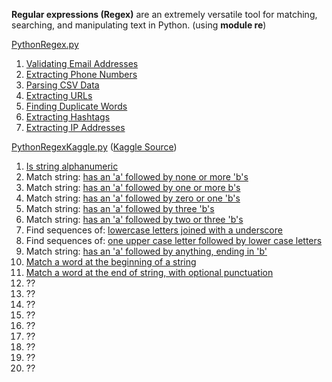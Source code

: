 **Regular expressions (Regex)** are an extremely versatile tool for matching, searching, and manipulating text in Python.
(using **module re**)

[PythonRegex.py](https://github.com/LuciaHeredia/PythonRegex/blob/master/PythonRegex.py)
1. [Validating Email Addresses](https://github.com/LuciaHeredia/PythonRegex/blob/master/PythonRegex.py#L3)
2. [Extracting Phone Numbers](https://github.com/LuciaHeredia/PythonRegex/blob/master/PythonRegex.py#L28)
3. [Parsing CSV Data](https://github.com/LuciaHeredia/PythonRegex/blob/master/PythonRegex.py#L46)
4. [Extracting URLs](https://github.com/LuciaHeredia/PythonRegex/blob/master/PythonRegex.py#L61)
5. [Finding Duplicate Words](https://github.com/LuciaHeredia/PythonRegex/blob/master/PythonRegex.py#L80)
6. [Extracting Hashtags](https://github.com/LuciaHeredia/PythonRegex/blob/master/PythonRegex.py#L101)
7. [Extracting IP Addresses](https://github.com/LuciaHeredia/PythonRegex/blob/master/PythonRegex.py#L118)

[PythonRegexKaggle.py](https://github.com/LuciaHeredia/PythonRegex/blob/master/PythonRegexKaggle.py)
([Kaggle Source](https://www.kaggle.com/code/albeffe/regex-exercises-solutions/notebook))
1. [Is string alphanumeric](https://github.com/LuciaHeredia/PythonRegex/blob/master/PythonRegexKaggle.py#L4)
2. Match string: [has an 'a' followed by none or more 'b's](https://github.com/LuciaHeredia/PythonRegex/blob/master/PythonRegexKaggle.py#L24)
3. Match string: [has an 'a' followed by one or more b's](https://github.com/LuciaHeredia/PythonRegex/blob/master/PythonRegexKaggle.py#L33)
4. Match string: [has an 'a' followed by zero or one 'b's](https://github.com/LuciaHeredia/PythonRegex/blob/master/PythonRegexKaggle.py#L40)
5. Match string: [has an 'a' followed by three 'b's](https://github.com/LuciaHeredia/PythonRegex/blob/master/PythonRegexKaggle.py#L47)
6. Match string: [has an 'a' followed by two or three 'b's](https://github.com/LuciaHeredia/PythonRegex/blob/master/PythonRegexKaggle.py#L54)
7. Find sequences of: [lowercase letters joined with a underscore](https://github.com/LuciaHeredia/PythonRegex/blob/master/PythonRegexKaggle.py#L82)
8. Find sequences of: [one upper case letter followed by lower case letters](https://github.com/LuciaHeredia/PythonRegex/blob/master/PythonRegexKaggle.py#L91)
9. Match string: [has an 'a' followed by anything, ending in 'b'](https://github.com/LuciaHeredia/PythonRegex/blob/master/PythonRegexKaggle.py#L61)
10. [Match a word at the beginning of a string](https://github.com/LuciaHeredia/PythonRegex/blob/master/PythonRegexKaggle.py#L105)
11. [Match a word at the end of string, with optional punctuation]()
12. ??
13. ??
14. ??
15. ??
16. ??
17. ??
18. ??
19. ??
20. ??
